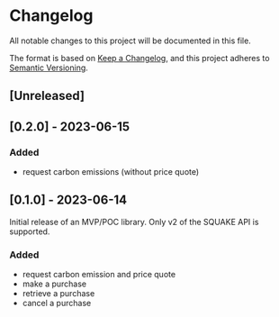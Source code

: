 # Changelog

All notable changes to this project will be documented in this file.

The format is based on [Keep a Changelog](https://keepachangelog.com/en/1.0.0/),
and this project adheres to [Semantic Versioning](https://semver.org/spec/v2.0.0.html).

## [Unreleased]

## [0.2.0] - 2023-06-15

### Added

* request carbon emissions (without price quote)

## [0.1.0] - 2023-06-14

Initial release of an MVP/POC library. Only v2 of the SQUAKE API is supported.

### Added

* request carbon emission and price quote
* make a purchase
* retrieve a purchase
* cancel a purchase

